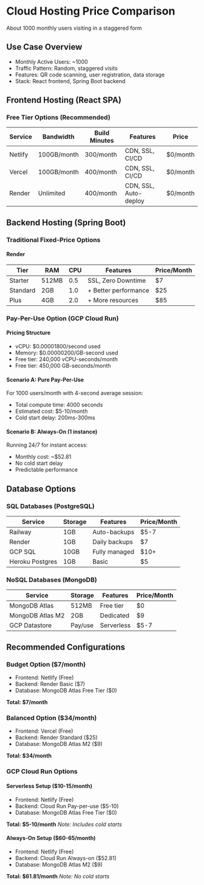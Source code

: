 # Cloud Hosting Price Comparison
 About 1000 monthly users visiting in a staggered form

## Use Case Overview
- Monthly Active Users: ~1000
- Traffic Pattern: Random, staggered visits
- Features: QR code scanning, user registration, data storage
- Stack: React frontend, Spring Boot backend

## Frontend Hosting (React SPA)

### Free Tier Options (Recommended)
| Service    | Bandwidth    | Build Minutes | Features                   | Price    |
|------------|-------------|---------------|----------------------------|----------|
| Netlify    | 100GB/month | 300/month     | CDN, SSL, CI/CD           | $0/month |
| Vercel     | 100GB/month | 400/month     | CDN, SSL, CI/CD           | $0/month |
| Render     | Unlimited   | 400/month     | CDN, SSL, Auto-deploy     | $0/month |

## Backend Hosting (Spring Boot)

### Traditional Fixed-Price Options

#### Render
| Tier      | RAM   | CPU  | Features             | Price/Month |
|-----------|-------|------|----------------------|-------------|
| Starter   | 512MB | 0.5  | SSL, Zero Downtime   | $7         |
| Standard  | 2GB   | 1.0  | + Better performance | $25        |
| Plus      | 4GB   | 2.0  | + More resources     | $85        |


### Pay-Per-Use Option (GCP Cloud Run)

#### Pricing Structure
- vCPU: $0.00001800/second used
- Memory: $0.00000200/GB-second used
- Free tier: 240,000 vCPU-seconds/month
- Free tier: 450,000 GB-seconds/month

#### Scenario A: Pure Pay-Per-Use
For 1000 users/month with 4-second average session:
- Total compute time: 4000 seconds
- Estimated cost: $5-10/month
- Cold start delay: 200ms-300ms

#### Scenario B: Always-On (1 instance)
Running 24/7 for instant access:
- Monthly cost: ~$52.81
- No cold start delay
- Predictable performance

## Database Options

### SQL Databases (PostgreSQL)
| Service          | Storage | Features         | Price/Month |
|-----------------|----------|-----------------|-------------|
| Railway         | 1GB      | Auto-backups    | $5-7        |
| Render          | 1GB      | Daily backups   | $7          |
| GCP SQL         | 10GB     | Fully managed   | $10+        |
| Heroku Postgres | 1GB      | Basic           | $5          |

### NoSQL Databases (MongoDB)
| Service          | Storage | Features         | Price/Month |
|-----------------|----------|-----------------|-------------|
| MongoDB Atlas    | 512MB    | Free tier       | $0          |
| MongoDB Atlas M2 | 2GB      | Dedicated       | $9          |
| GCP Datastore   | Pay/use  | Serverless      | $5-7        |

## Recommended Configurations

### Budget Option ($7/month)
- Frontend: Netlify (Free)
- Backend: Render Basic ($7)
- Database: MongoDB Atlas Free Tier ($0)

  
**Total: $7/month**

### Balanced Option ($34/month)
- Frontend: Vercel (Free)
- Backend: Render Standard ($25)
- Database: MongoDB Atlas M2 ($9)

  
**Total: $34/month**

### GCP Cloud Run Options

#### Serverless Setup ($10-15/month)
- Frontend: Netlify (Free)
- Backend: Cloud Run Pay-per-use ($5-10)
- Database: MongoDB Atlas Free Tier ($0)

  
**Total: $5-10/month**
*Note: Includes cold starts*

#### Always-On Setup ($60-65/month)
- Frontend: Netlify (Free)
- Backend: Cloud Run Always-on ($52.81)
- Database: MongoDB Atlas M2 ($9)

  
**Total: $61.81/month**
*Note: No cold starts*
